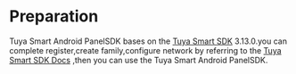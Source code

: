 # Preparation

Tuya Smart Android PanelSDK bases on the [Tuya Smart SDK](https://github.com/TuyaInc/tuyasmart_home_android_sdk) 3.13.0.you can  complete register,create family,configure network by referring to the [Tuya Smart SDK Docs](https://tuyainc.github.io/tuyasmart_home_android_sdk_doc/en/) ,then you can use the Tuya Smart Android PanelSDK.